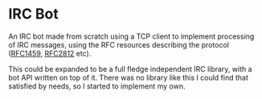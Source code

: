 # IRC Bot
An IRC bot made from scratch using a TCP client to implement processing of IRC messages, using the RFC resources describing the protocol ([RFC1459](https://datatracker.ietf.org/doc/html/rfc1459), [RFC2812](https://datatracker.ietf.org/doc/html/rfc2812) etc).

This could be expanded to be a full fledge independent IRC library, with a bot API written on top of it. There was no library like this I could find that satisfied by needs, so I started to implement my own. 